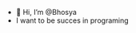 - 👋 Hi, I’m @Bhosya
- I want to be succes in programing

<!---
Bhosya/Bhosya is a ✨ special ✨ repository because its `README.md` (this file) appears on your GitHub profile.
You can click the Preview link to take a look at your changes.
--->

